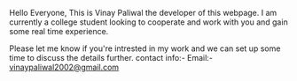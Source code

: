 Hello Everyone,
This is Vinay Paliwal the developer of this webpage.
I am currently a college student looking to cooperate and work with you and gain some real time experience.

Please let me know if you're intrested in my work and we can set up some time to discuss the details further.
contact info:-
              Email:- vinaypaliwal2002@gmail.com

